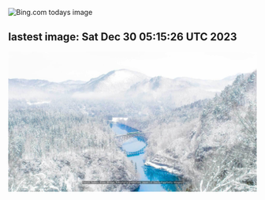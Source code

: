 ![Bing.com todays image](https://github.com/forwardcomputers/forwardcomputers.github.io/workflows/Bing%20Image/badge.svg)
<!-- ![Environment Canada latest weather](https://github.com/forwardcomputers/forwardcomputers.github.io/workflows/EC%20Weather/badge.svg) -->
## lastest image: Sat Dec 30 05:15:26 UTC 2023
![](images/today.jpg)
